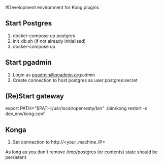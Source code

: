 #Development environment for Kong plugins

## Start Postgres
1. docker-compose up postgres
2. init_db.sh (if not already initialised)
3. docker-compose up

## Start pgadmin
1. Login as pgadmin@pgadmin.org:admin
2. Create connection to host postgres as user postgres:secret

## (Re)Start gateway
export PATH="$PATH:/usr/local/openresty/bin"
./bin/kong restart -c dev_env/kong.conf

## Konga
1. Set connection to http://<your_machine_IP>

As long as you don't remove /tmp/postgres (or contents) state should be persistent
